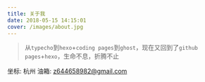 ```yaml
---
title: 关于我
date: 2018-05-15 14:15:01
cover: /images/about.jpg
---
```


> 从`typecho`到`hexo`+`coding pages`到`ghost`，现在又回到了`github pages`+`hexo`，生命不息，折腾不止

坐标: 杭州
油箱: z644658982@gmail.com